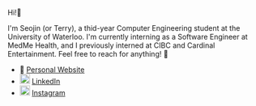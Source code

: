 Hi!👋

I'm Seojin (or Terry), a thid-year Computer Engineering student at the University of Waterloo. I'm currently interning as a Software Engineer at MedMe Health, and I previously interned at CIBC and Cardinal Entertainment. Feel free to reach for anything! 🙂

- 🔎 [Personal Website](https://seojinwoo.me/)
- <img src="https://cdn-icons-png.flaticon.com/512/174/174857.png" alt="LinkedIn" width="20" height="20"/> [LinkedIn](https://www.linkedin.com/in/seojin-woo-67b992240/)
- <img src="https://cdn-icons-png.flaticon.com/512/174/174855.png" alt="Instagram" width="20" height="20"/> [Instagram](https://www.instagram.com/terry9m/)
